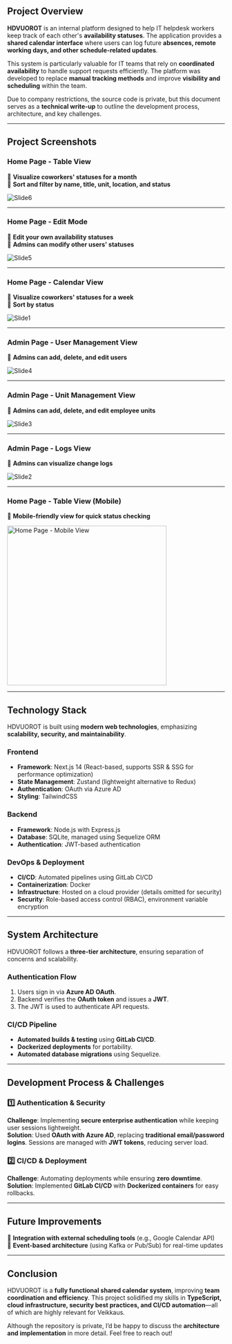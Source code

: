 ## **Project Overview**
**HDVUOROT** is an internal platform designed to help IT helpdesk workers keep track of each other's **availability statuses**. The application provides a **shared calendar interface** where users can log future **absences, remote working days, and other schedule-related updates**.  

This system is particularly valuable for IT teams that rely on **coordinated availability** to handle support requests efficiently. The platform was developed to replace **manual tracking methods** and improve **visibility and scheduling** within the team.  

Due to company restrictions, the source code is private, but this document serves as a **technical write-up** to outline the development process, architecture, and key challenges.

---

## **Project Screenshots**  

### **Home Page - Table View**  
📌 **Visualize coworkers' statuses for a month**  
📌 **Sort and filter by name, title, unit, location, and status**  

![Slide6](https://github.com/user-attachments/assets/b5820c9d-ef90-4020-a036-98779180e3ee)

---

### **Home Page - Edit Mode**  
📌 **Edit your own availability statuses**  
📌 **Admins can modify other users' statuses**  

![Slide5](https://github.com/user-attachments/assets/88a7a07c-e1eb-4e94-a85a-7d52fdf4e6b9)

---

### **Home Page - Calendar View**  
📌 **Visualize coworkers' statuses for a week**  
📌 **Sort by status**  

![Slide1](https://github.com/user-attachments/assets/638b33df-e055-4bfa-bacb-d6e3ded691f8)

---

### **Admin Page - User Management View**  
📌 **Admins can add, delete, and edit users**  

![Slide4](https://github.com/user-attachments/assets/97df6ba6-f9fc-42db-a5ef-dba3550c4b94)

---

### **Admin Page - Unit Management View**  
📌 **Admins can add, delete, and edit employee units**  

![Slide3](https://github.com/user-attachments/assets/6017d49c-5fcc-4b73-9fa0-67fc70ffdea3)

---

### **Admin Page - Logs View**  
📌 **Admins can visualize change logs**  

![Slide2](https://github.com/user-attachments/assets/70b1f3e1-c284-4868-9ed3-9a91f45bbec5)

---

### **Home Page - Table View (Mobile)**  
📌 **Mobile-friendly view for quick status checking**  

<img width="369" alt="Home Page - Mobile View" src="https://github.com/user-attachments/assets/ccec5245-a50f-416e-b16e-5d2be4aa1bef" />

---

## **Technology Stack**
HDVUOROT is built using **modern web technologies**, emphasizing **scalability, security, and maintainability**.  

### **Frontend**
- **Framework**: Next.js 14 (React-based, supports SSR & SSG for performance optimization)
- **State Management**: Zustand (lightweight alternative to Redux)
- **Authentication**: OAuth via Azure AD
- **Styling**: TailwindCSS  

### **Backend**
- **Framework**: Node.js with Express.js
- **Database**: SQLite, managed using Sequelize ORM
- **Authentication**: JWT-based authentication

### **DevOps & Deployment**
- **CI/CD**: Automated pipelines using GitLab CI/CD
- **Containerization**: Docker
- **Infrastructure**: Hosted on a cloud provider (details omitted for security)
- **Security**: Role-based access control (RBAC), environment variable encryption

---

## **System Architecture**
HDVUOROT follows a **three-tier architecture**, ensuring separation of concerns and scalability.  

### **Authentication Flow**
1. Users sign in via **Azure AD OAuth**.
2. Backend verifies the **OAuth token** and issues a **JWT**.
3. The JWT is used to authenticate API requests.

### **CI/CD Pipeline**
- **Automated builds & testing** using **GitLab CI/CD**.
- **Dockerized deployments** for portability.
- **Automated database migrations** using Sequelize.

---

## **Development Process & Challenges**
### **1️⃣ Authentication & Security**
**Challenge**: Implementing **secure enterprise authentication** while keeping user sessions lightweight.  
**Solution**: Used **OAuth with Azure AD**, replacing **traditional email/password logins**. Sessions are managed with **JWT tokens**, reducing server load.

### **2️⃣ CI/CD & Deployment**
**Challenge**: Automating deployments while ensuring **zero downtime**.  
**Solution**: Implemented **GitLab CI/CD** with **Dockerized containers** for easy rollbacks.

---

## **Future Improvements**
🔹 **Integration with external scheduling tools** (e.g., Google Calendar API)  
🔹 **Event-based architecture** (using Kafka or Pub/Sub) for real-time updates  

---

## **Conclusion**
HDVUOROT is a **fully functional shared calendar system**, improving **team coordination and efficiency**. This project solidified my skills in **TypeScript, cloud infrastructure, security best practices, and CI/CD automation**—all of which are highly relevant for Veikkaus.  

Although the repository is private, I’d be happy to discuss the **architecture and implementation** in more detail. Feel free to reach out!
